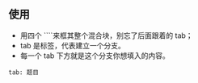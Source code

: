 ## 使用

- 用四个 ````来框其整个混合块，别忘了后面跟着的 tab；
- tab 是标签，代表建立一个分支。
- 每一个 tab 下方就是这个分支你想填入的内容。

````tab
tab: 题目

````

